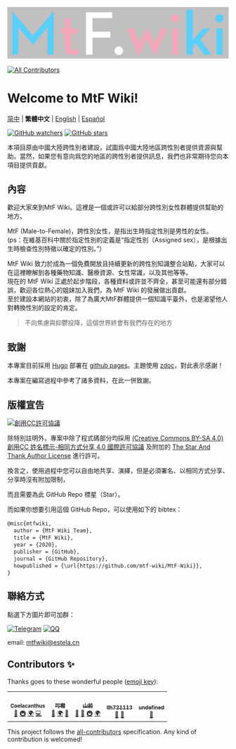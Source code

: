 [![MtF-Wiki][logo-long]][wiki-url]
<!-- ALL-CONTRIBUTORS-BADGE:START - Do not remove or modify this section -->
[![All Contributors](https://img.shields.io/badge/all_contributors-5-orange.svg?style=flat-square)](#contributors-)
<!-- ALL-CONTRIBUTORS-BADGE:END -->

# Welcome to **MtF Wiki**!

[简中](README.md) | **繁體中文** | [English](README-EN.md) | [Español](README-ES.md)

[![GitHub watchers](https://img.shields.io/github/watchers/mtf-wiki/MtF-Wiki.svg?style=social&label=Watch)](https://github.com/mtf-wiki/MtF-Wiki)
[![GitHub stars](https://img.shields.io/github/stars/mtf-wiki/MtF-Wiki.svg?style=social&label=Stars)](https://github.com/mtf-wiki/MtF-Wiki)

本項目原由中國大陸跨性別者建設，試圖爲中國大陸地區跨性別者提供資源與幫助。當然，如果您有意向爲您的地區的跨性別者提供訊息，我們也非常期待您向本項目提供貢獻。

## 內容

歡迎大家來到MtF Wiki。這裡是一個或許可以給部分跨性別女性群體提供幫助的地方。

MtF (Male-to-Female)，跨性別女性，是指出生時指定性別是男性的女性。  
(ps：在維基百科中關於指定性別的定義是“指定性別（Assigned sex），是根據出生時檢查性別特徵以確定的性別。”）

MtF Wiki 致力於成為一個免費開放且持續更新的跨性別知識整合站點，大家可以在這裡瞭解到各種藥物知識、醫療資源、女性常識，以及其他等等。  
現在的 MtF Wiki 正處於起步階段，各種資料或許並不齊全，甚至可能還有部分錯誤，歡迎各位熱心的姐妹加入我們，為 MtF Wiki 的發展做出貢獻。  
至於建設本網站的初衷，除了為廣大MtF群體提供一個知識平臺外，也是渴望他人對轉換性別的設定的肯定。

> 不向焦慮與抑鬱投降，這個世界終會有我們存在的地方

## 致謝

本專案目前採用 [Hugo][hugo-url] 部署在 [github pages][wiki-url]。主題使用 [zdoc][zdoc-url]，對此表示感謝！

本專案在編寫過程中參考了諸多資料，在此一併致謝。

## 版權宣告

[![創用CC許可協議][cc-img]][cc-url]

除特別註明外，專案中除了程式碼部分均採用 [(Creative Commons BY-SA 4.0) 創用CC 姓名標示-相同方式分享 4.0 國際許可協議][cc-url] 及附加的 [The Star And Thank Author License](https://github.com/zTrix/sata-license) 進行許可。

換言之，使用過程中您可以自由地共享、演繹，但是必須署名、以相同方式分享、分享時沒有附加限制，

而且需要為此 GitHub Repo 標星（Star）。

而如果你想要引用這個 GitHub Repo，可以使用如下的 bibtex：

```
@misc{mtfwiki,
  author = {MtF Wiki Team},
  title = {MtF Wiki},
  year = {2020},
  publisher = {GitHub},
  journal = {GitHub Repository},
  howpublished = {\url{https://github.com/mtf-wiki/MtF-Wiki}},
}
```

## 聯絡方式

點選下方圖片即可加群：

[![Telegram](https://img.shields.io/badge/Telegram-MtF%20Wiki-%232CA5E0?style=flat-square&logo=telegram)](https://t.me/MtFwiki)
[![QQ](https://img.shields.io/badge/QQ%20group-MtF%20Wiki-blue?style=flat-square&logo=tencent-qq)](https://jq.qq.com/?_wv=1027&k=O9hgBAFz)

email: mtfwiki@estela.cn

[logo-long]: ./static/logo-long.png
[wiki-url]: https://mtf.wiki
[hugo-url]: https://github.com/gohugoio/hugo
[zdoc-url]: https://github.com/zzossig/hugo-theme-zdoc
[cc-url]: https://creativecommons.org/licenses/by-sa/4.0/
[cc-img]: https://i.creativecommons.org/l/by-sa/4.0/88x31.png

## Contributors ✨

Thanks goes to these wonderful people ([emoji key](https://allcontributors.org/docs/en/emoji-key)):

<!-- ALL-CONTRIBUTORS-LIST:START - Do not remove or modify this section -->
<!-- prettier-ignore-start -->
<!-- markdownlint-disable -->
<table> <tr>
 <td align="center"> <a href="https://blog.coelacanthus.moe" ><img src="https://avatars1.githubusercontent.com/u/43064781?v=4?s=100" width="100px" alt="" /><br /><sub><b>Coelacanthus</b></sub></a ><br /><a href="https://github.com/mtf-wiki/MtF-Wiki/commits?author=CoelacanthusHex" title="Documentation" >📖</a > <a href="#infra-CoelacanthusHex" title="Infrastructure (Hosting, Build-Tools, etc)" >🚇</a > <a href="#translation-CoelacanthusHex" title="Translation">🌍</a> <a href="https://github.com/mtf-wiki/MtF-Wiki/commits?author=CoelacanthusHex" title="Code" >💻</a >  </td>
 <td align="center"> <a href="http://kenchiu.net" ><img src="https://avatars0.githubusercontent.com/u/27522149?v=4?s=100" width="100px" alt="" /><br /><sub><b>可橙</b></sub></a ><br /><a href="https://github.com/mtf-wiki/MtF-Wiki/commits?author=kenchiu233" title="Documentation" >📖</a > <a href="#translation-kenchiu233" title="Translation">🌍</a> <a href="https://github.com/mtf-wiki/MtF-Wiki/pulls?q=is%3Apr+reviewed-by%3Akenchiu233" title="Reviewed Pull Requests" >👀</a >  </td>
 <td align="center"> <a href="https://github.com/saeziae" ><img src="https://avatars.githubusercontent.com/u/26759054?v=4?s=100" width="100px" alt="" /><br /><sub><b>山前</b></sub></a ><br /><a href="https://github.com/mtf-wiki/MtF-Wiki/commits?author=saeziae" title="Documentation" >📖</a > <a href="https://github.com/mtf-wiki/MtF-Wiki/pulls?q=is%3Apr+reviewed-by%3Asaeziae" title="Reviewed Pull Requests" >👀</a > <a href="https://mtfwiki.cn/" title="Infrastructure (Mirror-hosting)" >🚇</a > <a href="#translation-Saeziae" title="Translation">🌍</a>  </td>
 <td align="center"> <a href="https://github.com/llh721113" ><img src="https://avatars.githubusercontent.com/u/44055214?v=4?s=100" width="100px" alt="" /><br /><sub><b>llh721113</b></sub></a ><br /><a href="https://github.com/mtf-wiki/MtF-Wiki/commits?author=llh721113" title="Documentation" >📖</a > <a href="https://github.com/mtf-wiki/MtF-Wiki/pulls?q=is%3Apr+reviewed-by%3Allh721113" title="Reviewed Pull Requests" >👀</a >  </td>
 <td align="center"> <a href="https://masnn.ml/" ><img src="https://avatars3.githubusercontent.com/u/29992205?v=4?s=100" width="100px" alt="" /><br /><sub><b>undefined</b></sub></a ><br /><a href="https://github.com/mtf-wiki/MtF-Wiki/commits?author=undefined-moe" title="Documentation" >📖</a >  </td>
 </tr>
</table>


<!-- markdownlint-restore -->
<!-- prettier-ignore-end -->

<!-- ALL-CONTRIBUTORS-LIST:END -->

This project follows the [all-contributors](https://github.com/all-contributors/all-contributors) specification. Any kind of contribution is welcomed!
